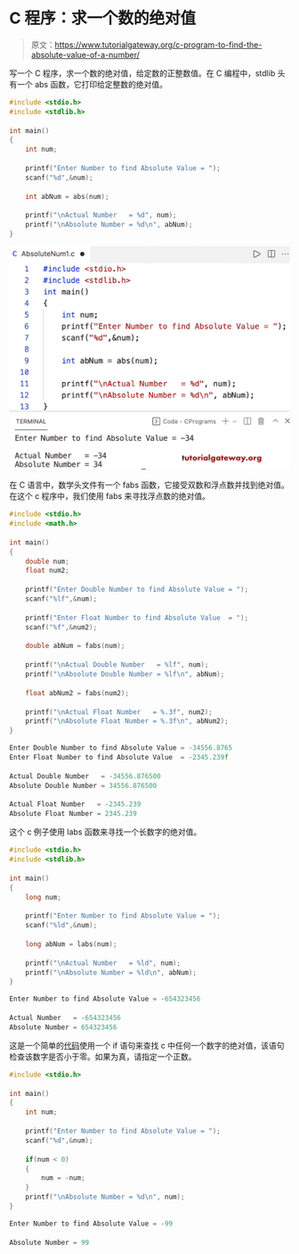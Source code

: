 # C 程序：求一个数的绝对值

> 原文：<https://www.tutorialgateway.org/c-program-to-find-the-absolute-value-of-a-number/>

写一个 C 程序，求一个数的绝对值，给定数的正整数值。在 C 编程中，stdlib 头有一个 abs 函数，它打印给定整数的绝对值。

```c
#include <stdio.h>
#include <stdlib.h>

int main()
{   
    int num;

    printf("Enter Number to find Absolute Value = ");
    scanf("%d",&num);

    int abNum = abs(num);

    printf("\nActual Number   = %d", num); 
    printf("\nAbsolute Number = %d\n", abNum);
}
```

![C Program to Find the Absolute Value of a Number](img/d32b2afd48b546b4e3e899436e40278f.png)

在 C 语言中，数学头文件有一个 fabs 函数，它接受双数和浮点数并找到绝对值。在这个 c 程序中，我们使用 fabs 来寻找浮点数的绝对值。

```c
#include <stdio.h>
#include <math.h>

int main()
{   
    double num;
    float num2;

    printf("Enter Double Number to find Absolute Value = ");
    scanf("%lf",&num);

    printf("Enter Float Number to find Absolute Value  = ");
    scanf("%f",&num2);

    double abNum = fabs(num);

    printf("\nActual Double Number   = %lf", num); 
    printf("\nAbsolute Double Number = %lf\n", abNum);

    float abNum2 = fabs(num2);

    printf("\nActual Float Number   = %.3f", num2); 
    printf("\nAbsolute Float Number = %.3f\n", abNum2);
}
```

```c
Enter Double Number to find Absolute Value = -34556.8765
Enter Float Number to find Absolute Value  = -2345.239f    

Actual Double Number   = -34556.876500
Absolute Double Number = 34556.876500

Actual Float Number   = -2345.239
Absolute Float Number = 2345.239
```

这个 c 例子使用 labs 函数来寻找一个长数字的绝对值。

```c
#include <stdio.h>
#include <stdlib.h>

int main()
{   
    long num;

    printf("Enter Number to find Absolute Value = ");
    scanf("%ld",&num);

    long abNum = labs(num);

    printf("\nActual Number   = %ld", num); 
    printf("\nAbsolute Number = %ld\n", abNum);
}
```

```c
Enter Number to find Absolute Value = -654323456

Actual Number   = -654323456
Absolute Number = 654323456
```

这是一个简单的[代码](https://www.tutorialgateway.org/c-programming-examples/)使用一个 if 语句来查找 c 中任何一个数字的绝对值，该语句检查该数字是否小于零。如果为真，请指定一个正数。

```c
#include <stdio.h>

int main()
{   
    int num;

    printf("Enter Number to find Absolute Value = ");
    scanf("%d",&num);

    if(num < 0)
    {
        num = -num;
    }
    printf("\nAbsolute Number = %d\n", num);
}
```

```c
Enter Number to find Absolute Value = -99

Absolute Number = 99
```